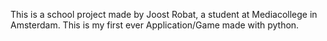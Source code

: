 This is a school project made by Joost Robat, a student at Mediacollege in Amsterdam.
This is my first ever Application/Game made with python.